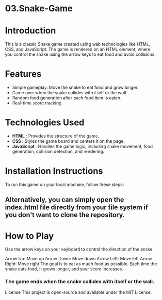 # 03.Snake-Game

# Introduction
This is a classic Snake game created using web technologies like HTML, CSS, and JavaScript. The game is rendered on an HTML <canvas> element, where you control the snake using the arrow keys to eat food and avoid collisions.

# Features
- Simple gameplay: Move the snake to eat food and grow longer.
- Game over when the snake collides with itself or the wall.
- Random food generation after each food item is eaten.
- Real-time score tracking.

# Technologies Used
- **HTML** : Provides the structure of the game.
- **CSS** : Styles the game board and centers it on the page.
- **JavaScript** : Handles the game logic, including snake movement, food generation, collision detection, and rendering.

# Installation Instructions
To run this game on your local machine, follow these steps:


## Alternatively, you can simply open the index.html file directly from your file system if you don't want to clone the repository.

# How to Play
Use the arrow keys on your keyboard to control the direction of the snake.

Arrow Up: Move up
Arrow Down: Move down
Arrow Left: Move left
Arrow Right: Move right
The goal is to eat as much food as possible. Each time the snake eats food, it grows longer, and your score increases.

### The game ends when the snake collides with itself or the wall.

License
This project is open-source and available under the MIT License.
